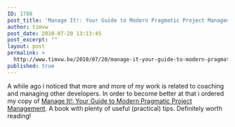 ```yaml
---
ID: 1788
post_title: 'Manage It!: Your Guide to Modern Pragmatic Project Management'
author: timvw
post_date: 2010-07-20 13:13:45
post_excerpt: ""
layout: post
permalink: >
  http://www.timvw.be/2010/07/20/manage-it-your-guide-to-modern-pragmatic-project-management/
published: true
---
```

<p>A while ago i noticed that more and more of my work is related to coaching and managing other developers. In order to become better at that i ordered my copy of <a href="http://pragprog.com/titles/jrpm/manage-it">Manage It!: Your Guide to Modern Pragmatic Project Management</a>. A book with plenty of useful (practical) tips. Definitely worth reading!</p>